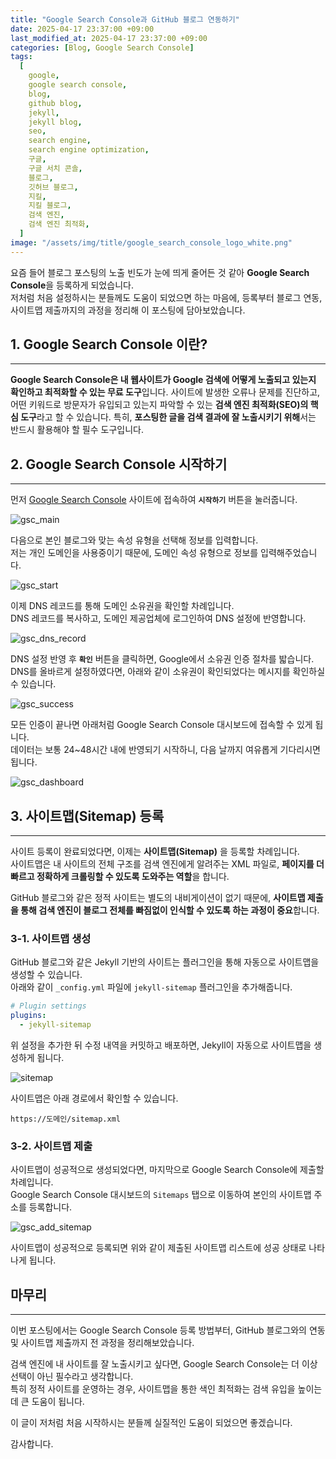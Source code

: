 ```yaml
---
title: "Google Search Console과 GitHub 블로그 연동하기"
date: 2025-04-17 23:37:00 +09:00
last_modified_at: 2025-04-17 23:37:00 +09:00
categories: [Blog, Google Search Console]
tags:
  [
    google,
    google search console,
    blog,
    github blog,
    jekyll,
    jekyll blog,
    seo,
    search engine,
    search engine optimization,
    구글,
    구글 서치 콘솔,
    블로그,
    깃허브 블로그,
    지킬,
    지킬 블로그,
    검색 엔진,
    검색 엔진 최적화,
  ]
image: "/assets/img/title/google_search_console_logo_white.png"
---
```


요즘 들어 블로그 포스팅의 노출 빈도가 눈에 띄게 줄어든 것 같아 **Google Search Console**을 등록하게 되었습니다.  
저처럼 처음 설정하시는 분들께도 도움이 되었으면 하는 마음에, 등록부터 블로그 연동, 사이트맵 제출까지의 과정을 정리해 이 포스팅에 담아보았습니다.  

## 1. Google Search Console 이란?
---
**Google Search Console은 내 웹사이트가 Google 검색에 어떻게 노출되고 있는지 확인하고 최적화할 수 있는 무료 도구**입니다. 사이트에 발생한 오류나 문제를 진단하고, 어떤 키워드로 방문자가 유입되고 있는지 파악할 수 있는 **검색 엔진 최적화(SEO)의 핵심 도구**라고 할 수 있습니다. 특히, **포스팅한 글을 검색 결과에 잘 노출시키기 위해**서는 반드시 활용해야 할 필수 도구입니다.  

## 2. Google Search Console 시작하기
---
먼저 [Google Search Console](https://search.google.com/search-console/about) 사이트에 접속하여 **`시작하기`** 버튼을 눌러줍니다.  

![gsc_main](/assets/img/posts/blog/google_search_console/gsc_main.png)  

다음으로 본인 블로그와 맞는 속성 유형을 선택해 정보를 입력합니다.  
저는 개인 도메인을 사용중이기 때문에, 도메인 속성 유형으로 정보를 입력해주었습니다.  

![gsc_start](/assets/img/posts/blog/google_search_console/gsc_start.png)  

이제 DNS 레코드를 통해 도메인 소유권을 확인할 차례입니다.  
DNS 레코드를 복사하고, 도메인 제공업체에 로그인하여 DNS 설정에 반영합니다.  

![gsc_dns_record](/assets/img/posts/blog/google_search_console/gsc_dns_record.png)  

DNS 설정 반영 후 **`확인`** 버튼을 클릭하면, Google에서 소유권 인증 절차를 밟습니다.  
DNS를 올바르게 설정하였다면, 아래와 같이 소유권이 확인되었다는 메시지를 확인하실 수 있습니다.  

![gsc_success](/assets/img/posts/blog/google_search_console/gsc_success.png)  

모든 인증이 끝나면 아래처럼 Google Search Console 대시보드에 접속할 수 있게 됩니다.  
데이터는 보통 24~48시간 내에 반영되기 시작하니, 다음 날까지 여유롭게 기다리시면 됩니다.  

![gsc_dashboard](/assets/img/posts/blog/google_search_console/gsc_dashboard.png)  

## 3. 사이트맵(Sitemap) 등록
---
사이트 등록이 완료되었다면, 이제는 **사이트맵(Sitemap)** 을 등록할 차례입니다.  
사이트맵은 내 사이트의 전체 구조를 검색 엔진에게 알려주는 XML 파일로, **페이지를 더 빠르고 정확하게 크롤링할 수 있도록 도와주는 역할**을 합니다.  

GitHub 블로그와 같은 정적 사이트는 별도의 내비게이션이 없기 때문에, **사이트맵 제출을 통해 검색 엔진이 블로그 전체를 빠짐없이 인식할 수 있도록 하는 과정이 중요**합니다.  

### 3-1. 사이트맵 생성
GitHub 블로그와 같은 Jekyll 기반의 사이트는 플러그인을 통해 자동으로 사이트맵을 생성할 수 있습니다.  
아래와 같이 `_config.yml` 파일에 `jekyll-sitemap` 플러그인을 추가해줍니다.  
```yml
# Plugin settings
plugins:
  - jekyll-sitemap
```

위 설정을 추가한 뒤 수정 내역을 커밋하고 배포하면, Jekyll이 자동으로 사이트맵을 생성하게 됩니다.  

![sitemap](/assets/img/posts/blog/google_search_console/sitemap.png)  

사이트맵은 아래 경로에서 확인할 수 있습니다.  
```
https://도메인/sitemap.xml
```

### 3-2. 사이트맵 제출
사이트맵이 성공적으로 생성되었다면, 마지막으로 Google Search Console에 제출할 차례입니다.  
Google Search Console 대시보드의 `Sitemaps` 탭으로 이동하여 본인의 사이트맵 주소를 등록합니다.  

![gsc_add_sitemap](/assets/img/posts/blog/google_search_console/gsc_add_sitemap.png)  

사이트맵이 성공적으로 등록되면 위와 같이 제출된 사이트맵 리스트에 성공 상태로 나타나게 됩니다.  

## 마무리
---
이번 포스팅에서는 Google Search Console 등록 방법부터, GitHub 블로그와의 연동 및 사이트맵 제출까지 전 과정을 정리해보았습니다.  

검색 엔진에 내 사이트를 잘 노출시키고 싶다면, Google Search Console는 더 이상 선택이 아닌 필수라고 생각합니다.  
특히 정적 사이트를 운영하는 경우, 사이트맵을 통한 색인 최적화는 검색 유입을 높이는 데 큰 도움이 됩니다.  

이 글이 저처럼 처음 시작하시는 분들께 실질적인 도움이 되었으면 좋겠습니다.  

감사합니다.  

